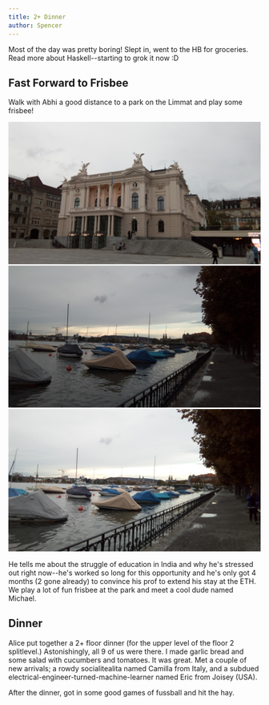 ```yaml
---
title: 2+ Dinner
author: Spencer
---
```


Most of the day was pretty boring! Slept in, went to the HB for groceries. Read more about Haskell--starting to grok it now :D

## Fast Forward to Frisbee

Walk with Abhi a good distance to a park on the Limmat and play some frisbee!

![the opera house](../images/the%20opera%20house.jpg)  
![beautiful_limmat2](../images/beautiful_limmat2.jpg)  
![beautiful_limmat](../images/beautiful_limmat.jpg)

He tells me about the struggle of education in India and why he's stressed out right now--he's worked so long for this opportunity and he's only got 4 months (2 gone already) to convince his prof to extend his stay at the ETH. We play a lot of fun frisbee at the park and meet a cool dude named Michael.

## Dinner

Alice put together a 2+ floor dinner (for the upper level of the floor 2 splitlevel.) Astonishingly, all 9 of us were there. I made garlic bread and some salad with cucumbers and tomatoes. It was great. Met a couple of new arrivals; a rowdy socialitealita named Camilla from Italy, and a subdued electrical-engineer-turned-machine-learner named Eric from Joisey (USA).

After the dinner, got in some good games of fussball and hit the hay.